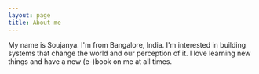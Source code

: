 ```yaml
---
layout: page
title: About me
---
```


My name is Soujanya. I'm from Bangalore, India. I'm interested in building systems that change 
the world and our perception of it. I love learning new things and have a new (e-)book on me
at all times.
